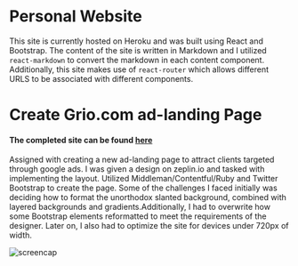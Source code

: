 # Personal Website

This site is currently hosted on Heroku and was built using React and Bootstrap.
The content of the site is written in Markdown and I utilized `react-markdown` to convert the markdown in each content component. Additionally, this site makes use of `react-router` which allows different URLS to be associated with different components.

# Create Grio.com ad-landing Page

#### The completed site can be found [here](http://grio.com/web-ux-design-services/)

Assigned with creating a new ad-landing page to attract clients targeted through google ads. I was given a design on zeplin.io and tasked with implementing the layout. Utilized Middleman/Contentful/Ruby and Twitter Bootstrap to create the page. Some of the challenges I faced initially was deciding how to format the unorthodox slanted background, combined with layered backgrounds and gradients.Additionally, I had to overwrite how some Bootstrap elements reformatted to meet the requirements of the designer. Later on, I also had to optimize the site for devices under 720px of width.


![screencap](https://i.imgur.com/NKmo4lS.jpg)  
